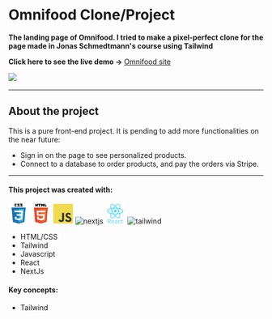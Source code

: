 # Omnifood Clone/Project

**The landing page of Omnifood. I tried to make a pixel-perfect clone for the page made in Jonas Schmedtmann's course using Tailwind**

**Click here to see the live demo &rarr;** [Omnifood site](https://jesusfer1809-omnifood.vercel.app/ "Omnifood site")

![](https://i.imgur.com/ndfsfXN.jpg)

---

## About the project

This is a pure front-end project. It is pending to add more functionalities on the near future:

- Sign in on the page to see personalized products.
- Connect to a database to order products, and pay the orders via Stripe.

---

#### This project was created with:

<p align="left">  <img src="https://raw.githubusercontent.com/devicons/devicon/master/icons/css3/css3-original-wordmark.svg" alt="css3" width="40" height="40"/>       <img src="https://raw.githubusercontent.com/devicons/devicon/master/icons/html5/html5-original-wordmark.svg" alt="html5" width="40" height="40"/>  <img src="https://raw.githubusercontent.com/devicons/devicon/master/icons/javascript/javascript-original.svg" alt="javascript" width="40" height="40"/>   <img src="https://cdn.worldvectorlogo.com/logos/nextjs-2.svg" alt="nextjs" width="40" height="40"/>    <img src="https://raw.githubusercontent.com/devicons/devicon/master/icons/react/react-original-wordmark.svg" alt="react" width="40" height="40"/>   <img src="https://www.vectorlogo.zone/logos/tailwindcss/tailwindcss-icon.svg" alt="tailwind" width="40" height="40"/> </p>

- HTML/CSS
- Tailwind
- Javascript
- React
- NextJs

#### Key concepts:

- Tailwind
